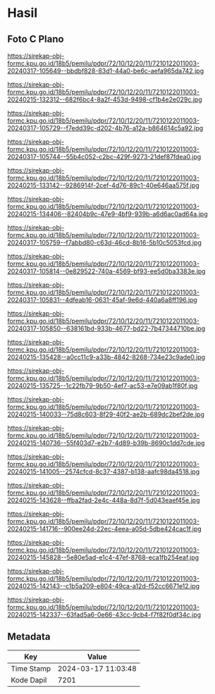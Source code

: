 # Hasil

## Foto C Plano

https://sirekap-obj-formc.kpu.go.id/18b5/pemilu/pdpr/72/10/12/20/11/7210122011003-20240317-105649--bbdbf828-83d1-44a0-be6c-aefa965da742.jpg

https://sirekap-obj-formc.kpu.go.id/18b5/pemilu/pdpr/72/10/12/20/11/7210122011003-20240215-132312--682f6bc4-8a2f-453d-9498-cf1b4e2e029c.jpg

https://sirekap-obj-formc.kpu.go.id/18b5/pemilu/pdpr/72/10/12/20/11/7210122011003-20240317-105729--f7edd39c-d202-4b76-a12a-b864614c5a92.jpg

https://sirekap-obj-formc.kpu.go.id/18b5/pemilu/pdpr/72/10/12/20/11/7210122011003-20240317-105744--55b4c052-c2bc-429f-9273-21def87fdea0.jpg

https://sirekap-obj-formc.kpu.go.id/18b5/pemilu/pdpr/72/10/12/20/11/7210122011003-20240215-133142--9286914f-2cef-4d76-89c1-40e646aa575f.jpg

https://sirekap-obj-formc.kpu.go.id/18b5/pemilu/pdpr/72/10/12/20/11/7210122011003-20240215-134406--82404b9c-47e9-4bf9-939b-a6d6ac0ad64a.jpg

https://sirekap-obj-formc.kpu.go.id/18b5/pemilu/pdpr/72/10/12/20/11/7210122011003-20240317-105759--f7abbd80-c63d-46cd-8b16-5b10c5053fcd.jpg

https://sirekap-obj-formc.kpu.go.id/18b5/pemilu/pdpr/72/10/12/20/11/7210122011003-20240317-105814--0e829522-740a-4569-bf93-ee5d0ba3383e.jpg

https://sirekap-obj-formc.kpu.go.id/18b5/pemilu/pdpr/72/10/12/20/11/7210122011003-20240317-105831--4dfeab16-0631-45af-9e6d-440a6a8ff196.jpg

https://sirekap-obj-formc.kpu.go.id/18b5/pemilu/pdpr/72/10/12/20/11/7210122011003-20240317-105850--638161bd-933b-4677-bd22-7b47344710be.jpg

https://sirekap-obj-formc.kpu.go.id/18b5/pemilu/pdpr/72/10/12/20/11/7210122011003-20240215-135428--a0cc11c9-a33b-4842-8268-734e23c9ade0.jpg

https://sirekap-obj-formc.kpu.go.id/18b5/pemilu/pdpr/72/10/12/20/11/7210122011003-20240215-135725--1c22fb79-9b50-4ef7-ac53-e7e09ab1f80f.jpg

https://sirekap-obj-formc.kpu.go.id/18b5/pemilu/pdpr/72/10/12/20/11/7210122011003-20240215-140033--75d8c603-8f29-40f2-ae2b-689dc2bef2de.jpg

https://sirekap-obj-formc.kpu.go.id/18b5/pemilu/pdpr/72/10/12/20/11/7210122011003-20240215-140736--55f403d7-e2b7-4d89-b39b-8690c1dd7cde.jpg

https://sirekap-obj-formc.kpu.go.id/18b5/pemilu/pdpr/72/10/12/20/11/7210122011003-20240215-141005--2574cfcd-8c37-4387-b138-aafc98da4518.jpg

https://sirekap-obj-formc.kpu.go.id/18b5/pemilu/pdpr/72/10/12/20/11/7210122011003-20240215-143628--ffba2fad-2e4c-448a-8d7f-5d043eaef45e.jpg

https://sirekap-obj-formc.kpu.go.id/18b5/pemilu/pdpr/72/10/12/20/11/7210122011003-20240215-141716--900ee24d-22ec-4eea-a05d-5dbe424cac1f.jpg

https://sirekap-obj-formc.kpu.go.id/18b5/pemilu/pdpr/72/10/12/20/11/7210122011003-20240215-145828--5e80e5ad-e1c4-47ef-8768-eca1fb254eaf.jpg

https://sirekap-obj-formc.kpu.go.id/18b5/pemilu/pdpr/72/10/12/20/11/7210122011003-20240215-142143--c1b5a209-e804-49ca-a12d-f52cc6671e12.jpg

https://sirekap-obj-formc.kpu.go.id/18b5/pemilu/pdpr/72/10/12/20/11/7210122011003-20240215-142337--63fad5a6-0e66-43cc-9cb4-f7f82f0df34c.jpg


## Metadata

| Key        | Value               |
| ---------- | ------------------- |
| Time Stamp | 2024-03-17 11:03:48 |
| Kode Dapil | 7201                |



